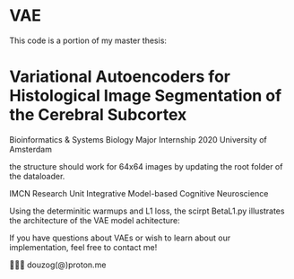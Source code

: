 # VAE
This code is a portion of my master thesis: 
# Variational Autoencoders for Histological Image Segmentation of the Cerebral Subcortex
Bioinformatics & Systems Biology Major Internship 2020
University of Amsterdam

the structure should work for 64x64 images by updating the root folder of the dataloader.

IMCN Research Unit Integrative Model-based Cognitive Neuroscience

Using the determinitic warmups and L1 loss, the scirpt BetaL1.py illustrates the architecture of the VAE model achitecture:


If you have questions about VAEs or wish to learn about our implementation, feel free to contact me!

🥷🏼👾 douzog(@)proton.me



